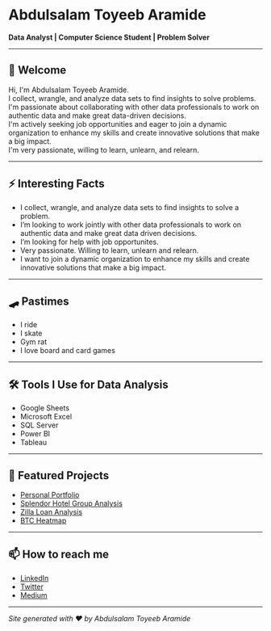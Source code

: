 # Abdulsalam Toyeeb Aramide

**Data Analyst | Computer Science Student | Problem Solver**

---

## 👋 Welcome

Hi, I'm Abdulsalam Toyeeb Aramide.  
I collect, wrangle, and analyze data sets to find insights to solve problems. I'm passionate about collaborating with other data professionals to work on authentic data and make great data-driven decisions.  
I'm actively seeking job opportunities and eager to join a dynamic organization to enhance my skills and create innovative solutions that make a big impact.  
I'm very passionate, willing to learn, unlearn, and relearn.

---

## ⚡ Interesting Facts
- I collect, wrangle, and analyze data sets to find insights to solve a problem.
- I’m looking to work jointly with other data professionals to work on authentic data and make great data driven decisions.
- I’m looking for help with job opportunites.
- Very passionate. Willing to learn, unlearn and relearn.
- I want to join a dynamic organization to enhance my skills and create innovative solutions that make a big impact.

---

## 🛹 Pastimes
- I ride
- I skate
- Gym rat
- I love board and card games

---

## 🛠️ Tools I Use for Data Analysis
- Google Sheets
- Microsoft Excel
- SQL Server
- Power BI
- Tableau

---

## 🌟 Featured Projects

- [Personal Portfolio](https://github.com/Haramide/Haramide)
- [Splendor Hotel Group Analysis](https://github.com/Haramide/Splendor-Hotel-Group-Analysis)
- [Zilla Loan Analysis](https://github.com/Haramide/Zilla-Loan-analysis)
- [BTC Heatmap](https://github.com/Haramide/BITCOIN-HEATMAP)

---

## 📫 How to reach me

- [LinkedIn](https://www.linkedin.com/in/aramide-abdulsalam-65685411b/)
- [Twitter](https://twitter.com/cryptoguynxtdor)
- [Medium](https://medium.com/@haramidebeam)

---

*Site generated with ❤️ by Abdulsalam Toyeeb Aramide*